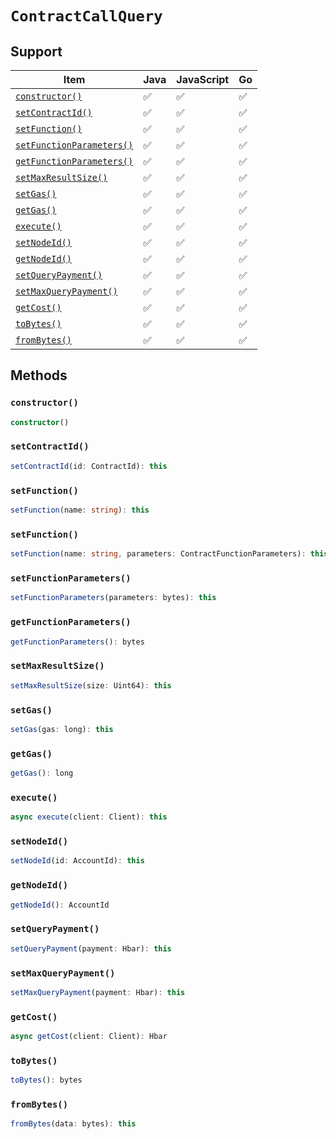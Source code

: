 # `ContractCallQuery`

## Support

| Item | Java | JavaScript | Go
| - | - | - | - |
| [`constructor()`](#constructor) | ✅ | ✅ | ✅
| [`setContractId()`](#setContractId) | ✅ | ✅ | ✅
| [`setFunction()`](#setfunction) | ✅ | ✅ | ✅
| [`setFunctionParameters()`](#setfunctionparameters) | ✅ | ✅ | ✅
| [`getFunctionParameters()`](#getfunctionparameters) | ✅ | ✅ | ✅
| [`setMaxResultSize()`](#setMaxResultSize) | ✅ | ✅ | ✅
| [`setGas()`](#setgas) | ✅ | ✅ | ✅
| [`getGas()`](#getgas) | ✅ | ✅ | ✅
| [`execute()`](#execute) | ✅ | ✅ | ✅
| [`setNodeId()`](#setnodeid) | ✅ | ✅ | ✅
| [`getNodeId()`](#getnodeid) | ✅ | ✅ | ✅
| [`setQueryPayment()`](#setquerypayment) | ✅ | ✅ | ✅
| [`setMaxQueryPayment()`](#setmaxquerypayment) | ✅ | ✅ | ✅
| [`getCost()`](#getcost) | ✅ | ✅ | ✅
| [`toBytes()`](#tobytes) | ✅ | ✅ | ✅
| [`fromBytes()`](#frombytes) | ✅ | ✅ | ✅

## Methods

### `constructor()`

```typescript
constructor()
```

### `setContractId()`

```typescript
setContractId(id: ContractId): this
```

### `setFunction()`

```typescript
setFunction(name: string): this
```

### `setFunction()`

```typescript
setFunction(name: string, parameters: ContractFunctionParameters): this
```

### `setFunctionParameters()`

```typescript
setFunctionParameters(parameters: bytes): this
```

### `getFunctionParameters()`

```typescript
getFunctionParameters(): bytes
```

### `setMaxResultSize()`

```typescript
setMaxResultSize(size: Uint64): this
```

### `setGas()`

```typescript
setGas(gas: long): this
```

### `getGas()`

```typescript
getGas(): long
```

### `execute()`

```typescript
async execute(client: Client): this
```

### `setNodeId()`

```typescript
setNodeId(id: AccountId): this
```

### `getNodeId()`

```typescript
getNodeId(): AccountId
```

### `setQueryPayment()`

```typescript
setQueryPayment(payment: Hbar): this
```

### `setMaxQueryPayment()`

```typescript
setMaxQueryPayment(payment: Hbar): this
```

### `getCost()`

```typescript
async getCost(client: Client): Hbar
```

### `toBytes()`

```typescript
toBytes(): bytes
```

### `fromBytes()`

```typescript
fromBytes(data: bytes): this
```
